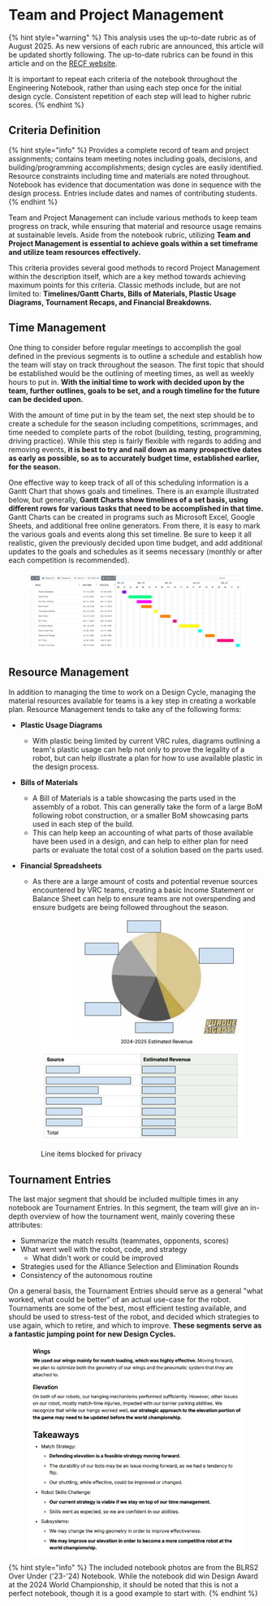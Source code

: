 # Team and Project Management

{% hint style="warning" %}
This analysis uses the up-to-date rubric as of August 2025. As new versions of each rubric are announced, this article will be updated shortly following. The up-to-date rubrics can be found in this article and on the [RECF website](https://kb.roboticseducation.org/hc/en-us/categories/4421404969111-Volunteers?sc=judging).

It is important to repeat each criteria of the notebook throughout the Engineering Notebook, rather than using each step once for the initial design cycle. Consistent repetition of each step will lead to higher rubric scores.
{% endhint %}

## Criteria Definition

{% hint style="info" %}
Provides a complete record of team and project assignments; contains team meeting notes including goals, decisions, and building/programming accomplishments; design cycles are easily identified. Resource constraints including time and materials are noted throughout. Notebook has evidence that documentation was done in sequence with the design process. Entries include dates and names of contributing students.
{% endhint %}

Team and Project Management can include various methods to keep team progress on track, while ensuring that material and resource usage remains at sustainable levels. Aside from the notebook rubric, utilizing **Team and Project Management is essential to achieve goals within a set timeframe and utilize team resources effectively.**

This criteria provides several good methods to record Project Management within the description itself, which are a key method towards achieving maximum points for this criteria. Classic methods include, but are not limited to: **Timelines/Gantt Charts, Bills of Materials, Plastic Usage Diagrams, Tournament Recaps, and Financial Breakdowns.**

## Time Management

One thing to consider before regular meetings to accomplish the goal defined in the previous segments is to outline a schedule and establish how the team will stay on track throughout the season. The first topic that should be established would be the outlining of meeting times, as well as weekly hours to put in. **With the initial time to work with decided upon by the team, further outlines, goals to be set, and a rough timeline for the future can be decided upon.**&#x20;

With the amount of time put in by the team set, the next step should be to create a schedule for the season including competitions, scrimmages, and time needed to complete parts of the robot (building, testing, programming, driving practice). While this step is fairly flexible with regards to adding and removing events, **it is best to try and nail down as many prospective dates as early as possible, so as to accurately budget time, established earlier, for the season.**

One effective way to keep track of all of this scheduling information is a Gantt Chart that shows goals and timelines. There is an example illustrated below, but generally, **Gantt Charts show timelines of a set basis, using different rows for various tasks that need to be accomplished in that time.** Gantt Charts can be created in programs such as Microsoft Excel, Google Sheets, and additional free online generators. From there, it is easy to mark the various goals and events along this set timeline. Be sure to keep it all realistic, given the previously decided upon time budget, and add additional updates to the goals and schedules as it seems necessary (monthly or after each competition is recommended).&#x20;

<figure><img src="../../.gitbook/assets/image (322).png" alt=""><figcaption></figcaption></figure>

## Resource Management

In addition to managing the time to work on a Design Cycle, managing the material resources available for teams is a key step in creating a workable plan. Resource Management tends to take any of the following forms:

* **Plastic Usage Diagrams**
  * With plastic being limited by current VRC rules, diagrams outlining a team's plastic usage can help not only to prove the legality of a robot, but can help illustrate a plan for how to use available plastic in the design process.
* **Bills of Materials**
  * A Bill of Materials is a table showcasing the parts used in the assembly of a robot. This can generally take the form of a large BoM following robot construction, or a smaller BoM showcasing parts used in each step of the build.
  * This can help keep an accounting of what parts of those available have been used in a design, and can help to either plan for need parts or evaluate the total cost of a solution based on the parts used.
*   **Financial Spreadsheets**

    * As there are a large amount of costs and potential revenue sources encountered by VRC teams, creating a basic Income Statement or Balance Sheet can help to ensure teams are not overspending and ensure budgets are being followed throughout the season.

    <figure><img src="../../.gitbook/assets/image (323).png" alt="" width="563"><figcaption><p>Line items blocked for privacy</p></figcaption></figure>

## Tournament Entries

The last major segment that should be included multiple times in any notebook are Tournament Entries. In this segment, the team will give an in-depth overview of how the tournament went, mainly covering these attributes:

* Summarize the match results (teammates, opponents, scores)
* What went well with the robot, code, and strategy
  * What didn't work or could be improved
* Strategies used for the Alliance Selection and Elimination Rounds
* Consistency of the autonomous routine

On a general basis, the Tournament Entries should serve as a general "what worked, what could be better" of an actual use-case for the robot. Tournaments are some of the best, most efficient testing available, and should be used to stress-test of the robot, and decided which strategies to use again, which to retire, and which to improve. **These segments serve as a fantastic jumping point for new Design Cycles.**

<figure><img src="../../.gitbook/assets/image (324).png" alt=""><figcaption></figcaption></figure>

{% hint style="info" %}
The included notebook photos are from the BLRS2 Over Under ('23-'24) Notebook. While the notebook did win Design Award at the 2024 World Championship, it should be noted that this is not a perfect notebook, though it is a good example to start with.
{% endhint %}
